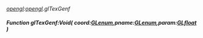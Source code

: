 _[opengl](../../modules/opengl/opengl-module.md):[opengl](../../modules/opengl/opengl-module.md).glTexGenf_
##### Function glTexGenf:Void( coord:[GLenum](../../modules/opengl/opengl-glenum.md),pname:[GLenum](../../modules/opengl/opengl-glenum.md),param:[GLfloat](../../modules/opengl/opengl-glfloat.md) )
